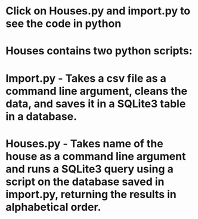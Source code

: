 # Click on Houses.py and import.py to see the code in python
>
# Houses contains two python scripts:
# Import.py - Takes a csv file as a command line argument, cleans the data, and saves it in a SQLite3 table in a database.
# Houses.py - Takes name of the house as a command line argument and runs a SQLite3 query using a script on the database saved in import.py, returning the results in alphabetical order.
